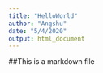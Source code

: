 ```yaml
---
title: "HelloWorld"
author: "Angshu"
date: "5/4/2020"
output: html_document
---
```


##This is a markdown file

